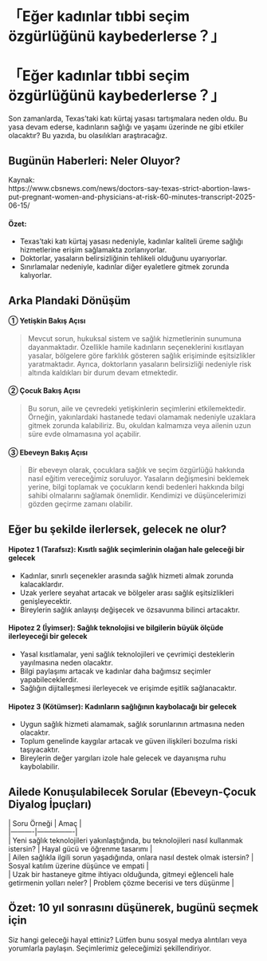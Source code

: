 # 「Eğer kadınlar tıbbi seçim özgürlüğünü kaybederlerse？」

<h1>「Eğer kadınlar tıbbi seçim özgürlüğünü kaybederlerse？」</h1>
<p>Son zamanlarda, Texas&#8217;taki katı kürtaj yasası tartışmalara neden oldu. Bu yasa devam ederse, kadınların sağlığı ve yaşamı üzerinde ne gibi etkiler olacaktır? Bu yazıda, bu olasılıkları araştıracağız.</p>
<h2>Bugünün Haberleri: Neler Oluyor?</h2>
<p>Kaynak:<br />
https://www.cbsnews.com/news/doctors-say-texas-strict-abortion-laws-put-pregnant-women-and-physicians-at-risk-60-minutes-transcript-2025-06-15/</p>
<h4>Özet:</h4>
<ul>
<li>Texas&#8217;taki katı kürtaj yasası nedeniyle, kadınlar kaliteli üreme sağlığı hizmetlerine erişim sağlamakta zorlanıyorlar.</li>
<li>Doktorlar, yasaların belirsizliğinin tehlikeli olduğunu uyarıyorlar.</li>
<li>Sınırlamalar nedeniyle, kadınlar diğer eyaletlere gitmek zorunda kalıyorlar.</li>
</ul>
<h2>Arka Plandaki Dönüşüm</h2>
<h4>① Yetişkin Bakış Açısı</h4>
<blockquote>
<p>Mevcut sorun, hukuksal sistem ve sağlık hizmetlerinin sunumuna dayanmaktadır. Özellikle hamile kadınların seçeneklerini kısıtlayan yasalar, bölgelere göre farklılık gösteren sağlık erişiminde eşitsizlikler yaratmaktadır. Ayrıca, doktorların yasaların belirsizliği nedeniyle risk altında kaldıkları bir durum devam etmektedir.</p>
</blockquote>
<h4>② Çocuk Bakış Açısı</h4>
<blockquote>
<p>Bu sorun, aile ve çevredeki yetişkinlerin seçimlerini etkilemektedir. Örneğin, yakınlardaki hastanede tedavi olamamak nedeniyle uzaklara gitmek zorunda kalabiliriz. Bu, okuldan kalmamıza veya ailenin uzun süre evde olmamasına yol açabilir.</p>
</blockquote>
<h4>③ Ebeveyn Bakış Açısı</h4>
<blockquote>
<p>Bir ebeveyn olarak, çocuklara sağlık ve seçim özgürlüğü hakkında nasıl eğitim vereceğimiz soruluyor. Yasaların değişmesini beklemek yerine, bilgi toplamak ve çocukların kendi bedenleri hakkında bilgi sahibi olmalarını sağlamak önemlidir. Kendimizi ve düşüncelerimizi gözden geçirme zamanı olabilir.</p>
</blockquote>
<h2>Eğer bu şekilde ilerlersek, gelecek ne olur?</h2>
<h4>Hipotez 1 (Tarafsız): Kısıtlı sağlık seçimlerinin olağan hale geleceği bir gelecek</h4>
<ul>
<li>Kadınlar, sınırlı seçenekler arasında sağlık hizmeti almak zorunda kalacaklardır.</li>
<li>Uzak yerlere seyahat artacak ve bölgeler arası sağlık eşitsizlikleri genişleyecektir.</li>
<li>Bireylerin sağlık anlayışı değişecek ve özsavunma bilinci artacaktır.</li>
</ul>
<h4>Hipotez 2 (İyimser): Sağlık teknolojisi ve bilgilerin büyük ölçüde ilerleyeceği bir gelecek</h4>
<ul>
<li>Yasal kısıtlamalar, yeni sağlık teknolojileri ve çevrimiçi desteklerin yayılmasına neden olacaktır.</li>
<li>Bilgi paylaşımı artacak ve kadınlar daha bağımsız seçimler yapabileceklerdir.</li>
<li>Sağlığın dijitalleşmesi ilerleyecek ve erişimde eşitlik sağlanacaktır.</li>
</ul>
<h4>Hipotez 3 (Kötümser): Kadınların sağlığının kaybolacağı bir gelecek</h4>
<ul>
<li>Uygun sağlık hizmeti alamamak, sağlık sorunlarının artmasına neden olacaktır.</li>
<li>Toplum genelinde kaygılar artacak ve güven ilişkileri bozulma riski taşıyacaktır.</li>
<li>Bireylerin değer yargıları izole hale gelecek ve dayanışma ruhu kaybolabilir.</li>
</ul>
<h2>Ailede Konuşulabilecek Sorular (Ebeveyn-Çocuk Diyalog İpuçları)</h2>
<p>| Soru Örneği | Amaç |<br />
|&#8212;&#8212;&#8212;-|&#8212;&#8212;&#8212;&#8212;&#8212;-|<br />
| Yeni sağlık teknolojileri yakınlaştığında, bu teknolojileri nasıl kullanmak istersin? | Hayal gücü ve öğrenme tasarımı |<br />
| Ailen sağlıkla ilgili sorun yaşadığında, onlara nasıl destek olmak istersin? | Sosyal katılım üzerine düşünce ve empati |<br />
| Uzak bir hastaneye gitme ihtiyacı olduğunda, gitmeyi eğlenceli hale getirmenin yolları neler? | Problem çözme becerisi ve ters düşünme |</p>
<h2>Özet: 10 yıl sonrasını düşünerek, bugünü seçmek için</h2>
<p>Siz hangi geleceği hayal ettiniz? Lütfen bunu sosyal medya alıntıları veya yorumlarla paylaşın. Seçimlerimiz geleceğimizi şekillendiriyor.</p>

